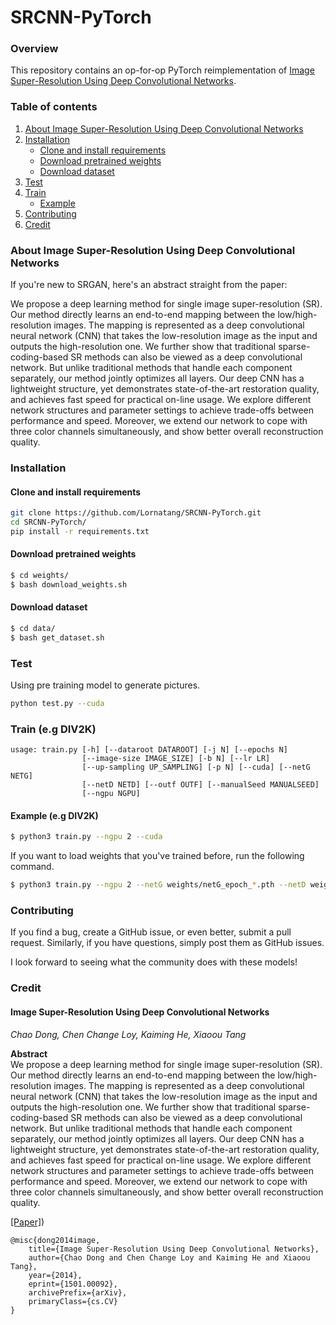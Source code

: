 # SRCNN-PyTorch

### Overview
This repository contains an op-for-op PyTorch reimplementation of [Image Super-Resolution Using Deep Convolutional Networks](https://arxiv.org/abs/1501.00092).

### Table of contents
1. [About Image Super-Resolution Using Deep Convolutional Networks](#about-image-super-resolution-using-deep-convolutional-networks)
2. [Installation](#installation)
    * [Clone and install requirements](#clone-and-install-requirements)
    * [Download pretrained weights](#download-pretrained-weights)
    * [Download dataset](#download-dataset)
3. [Test](#test)
4. [Train](#train-eg-div2k)
    * [Example](#example-eg-div2k)
5. [Contributing](#contributing) 
6. [Credit](#credit)

### About Image Super-Resolution Using Deep Convolutional Networks

If you're new to SRGAN, here's an abstract straight from the paper:

We propose a deep learning method for single image super-resolution (SR). Our method directly learns an end-to-end mapping between the low/high-resolution images. The mapping is represented as a deep convolutional neural network (CNN) that takes the low-resolution image as the input and outputs the high-resolution one. We further show that traditional sparse-coding-based SR methods can also be viewed as a deep convolutional network. But unlike traditional methods that handle each component separately, our method jointly optimizes all layers. Our deep CNN has a lightweight structure, yet demonstrates state-of-the-art restoration quality, and achieves fast speed for practical on-line usage. We explore different network structures and parameter settings to achieve trade-offs between performance and speed. Moreover, we extend our network to cope with three color channels simultaneously, and show better overall reconstruction quality.


### Installation

#### Clone and install requirements

```bash
git clone https://github.com/Lornatang/SRCNN-PyTorch.git
cd SRCNN-PyTorch/
pip install -r requirements.txt
```

#### Download pretrained weights

```bash
$ cd weights/
$ bash download_weights.sh
```

#### Download dataset

```bash
$ cd data/
$ bash get_dataset.sh
```

### Test

Using pre training model to generate pictures.

```bash
python test.py --cuda
```

### Train (e.g DIV2K)

```text
usage: train.py [-h] [--dataroot DATAROOT] [-j N] [--epochs N]
                [--image-size IMAGE_SIZE] [-b N] [--lr LR]
                [--up-sampling UP_SAMPLING] [-p N] [--cuda] [--netG NETG]
                [--netD NETD] [--outf OUTF] [--manualSeed MANUALSEED]
                [--ngpu NGPU]
```

#### Example (e.g DIV2K)

```bash
$ python3 train.py --ngpu 2 --cuda
```

If you want to load weights that you've trained before, run the following command.

```bash
$ python3 train.py --ngpu 2 --netG weights/netG_epoch_*.pth --netD weights/netD_epoch_*.pth --cuda
```

### Contributing

If you find a bug, create a GitHub issue, or even better, submit a pull request. Similarly, if you have questions, simply post them as GitHub issues.   

I look forward to seeing what the community does with these models! 

### Credit

#### Image Super-Resolution Using Deep Convolutional Networks
_Chao Dong, Chen Change Loy, Kaiming He, Xiaoou Tang_ <br>

**Abstract** <br>
We propose a deep learning method for single image super-resolution (SR). Our method directly learns an end-to-end mapping between the low/high-resolution images. The mapping is represented as a deep convolutional neural network (CNN) that takes the low-resolution image as the input and outputs the high-resolution one. We further show that traditional sparse-coding-based SR methods can also be viewed as a deep convolutional network. But unlike traditional methods that handle each component separately, our method jointly optimizes all layers. Our deep CNN has a lightweight structure, yet demonstrates state-of-the-art restoration quality, and achieves fast speed for practical on-line usage. We explore different network structures and parameter settings to achieve trade-offs between performance and speed. Moreover, we extend our network to cope with three color channels simultaneously, and show better overall reconstruction quality.

[[Paper]](https://arxiv.org/pdf/1501.00092))

```
@misc{dong2014image,
    title={Image Super-Resolution Using Deep Convolutional Networks},
    author={Chao Dong and Chen Change Loy and Kaiming He and Xiaoou Tang},
    year={2014},
    eprint={1501.00092},
    archivePrefix={arXiv},
    primaryClass={cs.CV}
}
```
